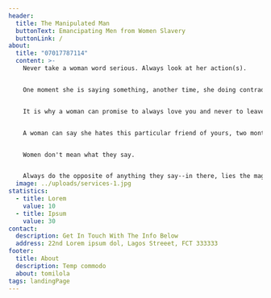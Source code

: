 ```yaml
---
header:
  title: The Manipulated Man
  buttonText: Emancipating Men from Women Slavery
  buttonLink: /
about:
  title: "07017787114"
  content: >-
    Never take a woman word serious. Always look at her action(s).


    One moment she is saying something, another time, she doing contradict to what she is saying. 


    It is why a woman can promise to always love you and never to leave you; two minutes later, she never thinks you exist. 


    A woman can say she hates this particular friend of yours, two months later, you caught her riding your guy's dccck. 


    Women don't mean what they say. 


    Always do the opposite of anything they say--in there, lies the magic
  image: ../uploads/services-1.jpg
statistics:
  - title: Lorem
    value: 10
  - title: Ipsum
    value: 30
contact:
  description: Get In Touch With The Info Below
  address: 22nd Lorem ipsum dol, Lagos Streeet, FCT 333333
footer:
  title: About
  description: Temp commodo
  about: tomilola
tags: landingPage
---
```

